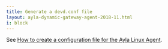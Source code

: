 ```yaml
---
title: Generate a devd.conf file
layout: ayla-dynamic-gateway-agent-2018-11.html
i: block
---
```


See [How to create a configuration file for the Ayla Linux Agent](/blog/how-to-create-a-configuration-file-for-the-ayla-linux-agent/).

